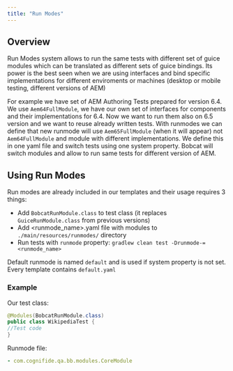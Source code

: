```yaml
---
title: "Run Modes"
---
```


## Overview

Run Modes system allows to run the same tests with different set of guice modules which can be translated as different sets of guice bindings.
Its power is the best seen when we are using interfaces and bind specific implementations for different enviroments or machines (desktop or mobile testing, different versions of AEM)

For example we have set of AEM Authoring Tests prepared for version 6.4. We use `Aem64FullModule`, we have our own set of interfaces for components and their implementations for 6.4. 
Now we want to run them also on 6.5 version and we want to reuse already written tests. With runmodes we can define that new runmode will use `Aem65FullModule` (when it will appear) not `Aem64FullModule` and module with different implementations. We define this in one yaml file and switch tests using one system property.
Bobcat will switch modules and allow to run same tests for different version of AEM.

## Using Run Modes

Run modes are already included in our templates and their usage requires 3 things:

* Add `BobcatRunModule.class` to test class (it replaces `GuiceRunModule.class` from previous versions)
* Add <runmode_name>.yaml file with modules to `./main/resources/runmodes/` directory
* Run tests with `runmode` property: `gradlew clean test -Drunmode-=<runmode_name>`

Default runmode is named `default` and is used if system property is not set. Every template contains `default.yaml`

### Example

Our test class:

```java
@Modules(BobcatRunModule.class)
public class WikipediaTest {
//Test code
}
```

Runmode file:

```yaml
- com.cognifide.qa.bb.modules.CoreModule
```
    